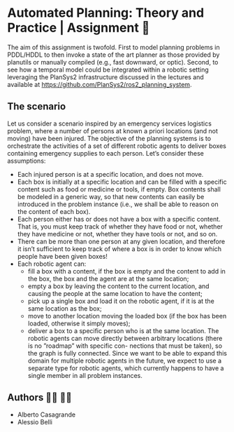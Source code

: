 # Automated Planning: Theory and Practice | Assignment :robot:

The aim of this assignment is twofold. First to model planning problems in PDDL/HDDL to then invoke a state of the art planner as those provided by planutils or manually compiled (e.g., fast downward, or optic). Second, to see how a temporal model could be integrated within a robotic setting leveraging the PlanSys2 infrastructure discussed in the lectures and available at https://github.com/PlanSys2/ros2_planning_system.
## The scenario
Let us consider a scenario inspired by an emergency services logistics problem, where a number of persons at known a priori locations (and not moving) have been injured. The objective of the planning systems is to orchestrate the activities of a set of different robotic agents to deliver boxes containing emergency supplies to each person.
Let’s consider these assumptions:
- Each injured person is at a specific location, and does not move.
- Each box is initially at a specific location and can be filled with a specific content such as food or medicine or tools, if empty. Box contents shall be modeled in a generic way, so that new contents can easily be introduced in the problem instance (i.e., we shall be able to reason on the content of each box).
- Each person either has or does not have a box with a specific content. That is, you must keep track of whether they have food or not, whether they have medicine or not, whether they have tools or not, and so on.
- There can be more than one person at any given location, and therefore it isn’t sufficient to keep track of where a box is in order to know which people have been given boxes!
- Each robotic agent can:
  * fill a box with a content, if the box is empty and the content to add in the box, the box and the agent
are at the same location;
  * empty a box by leaving the content to the current location, and causing the people at the same location
to have the content;
  * pick up a single box and load it on the robotic agent, if it is at the same location as the box;
  * move to another location moving the loaded box (if the box has been loaded, otherwise it simply
moves);
  * deliver a box to a specific person who is at the same location.
The robotic agents can move directly between arbitrary locations (there is no ”roadmap” with specific con- nections that must be taken), so the graph is fully connected.
Since we want to be able to expand this domain for multiple robotic agents in the future, we expect to use a separate type for robotic agents, which currently happens to have a single member in all problem instances.
## Authors :man_student: :man_student:
- Alberto Casagrande
- Alessio Belli
